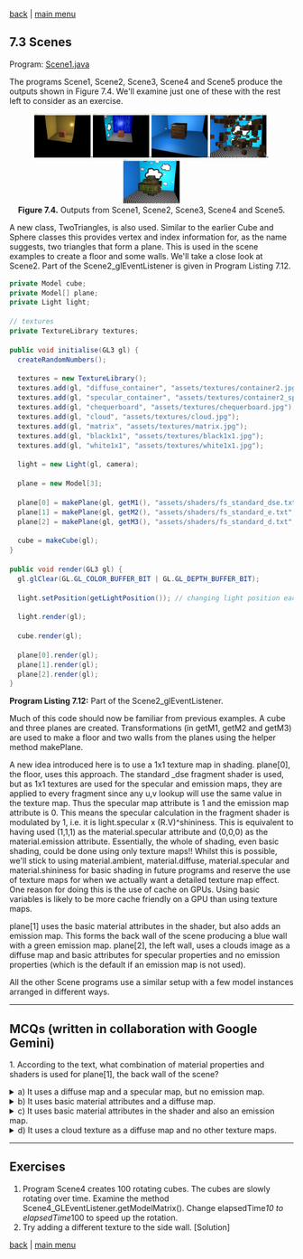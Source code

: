 [back](ch7.md) | [main menu](../README.md)
 
## 7.3 Scenes

Program: [Scene1.java](/ch7_classes/ch7_3_scene)

The programs Scene1, Scene2, Scene3, Scene4 and Scene5 produce the outputs shown in Figure 7.4. We'll examine just one of these with the rest left to consider as an exercise.

<p align="center">
  <img src="ch7_img/ch7_3_scene1.png" alt="output from ch7_3_scene1" width="100">.<img src="ch7_img/ch7_3_scene2.png" alt="output from ch7_3_scene2" width="100">.<img src="ch7_img/ch7_3_scene3.png" alt="output from ch7_3_scene3" width="100">.<img src="ch7_img/ch7_3_scene4.png" alt="output from ch7_3_scene4" width="100">.<img src="ch7_img/ch7_3_scene5.png" alt="output from ch7_3_scene5" width="100"><br>
  <strong>Figure 7.4.</strong> Outputs from Scene1, Scene2, Scene3, Scene4 and Scene5.
</p>

A new class, TwoTriangles, is also used. Similar to the earlier Cube and Sphere classes this provides vertex and index information for, as the name suggests, two triangles that form a plane. This is used in the scene examples to create a floor and some walls. We'll take a close look at Scene2. Part of the Scene2_glEventListener is given in Program Listing 7.12.

```java
private Model cube;
private Model[] plane;
private Light light;

// textures
private TextureLibrary textures;

public void initialise(GL3 gl) {
  createRandomNumbers();

  textures = new TextureLibrary();
  textures.add(gl, "diffuse_container", "assets/textures/container2.jpg");
  textures.add(gl, "specular_container", "assets/textures/container2_specular.jpg");
  textures.add(gl, "chequerboard", "assets/textures/chequerboard.jpg");
  textures.add(gl, "cloud", "assets/textures/cloud.jpg");
  textures.add(gl, "matrix", "assets/textures/matrix.jpg");
  textures.add(gl, "black1x1", "assets/textures/black1x1.jpg");
  textures.add(gl, "white1x1", "assets/textures/white1x1.jpg");

  light = new Light(gl, camera);

  plane = new Model[3];

  plane[0] = makePlane(gl, getM1(), "assets/shaders/fs_standard_dse.txt", textures.get("chequerboard"), textures.get("white1x1"), textures.get("black1x1"));
  plane[1] = makePlane(gl, getM2(), "assets/shaders/fs_standard_e.txt", null, null, textures.get("matrix"));
  plane[2] = makePlane(gl, getM3(), "assets/shaders/fs_standard_d.txt", textures.get("cloud"), null, null);

  cube = makeCube(gl);
}

public void render(GL3 gl) {
  gl.glClear(GL.GL_COLOR_BUFFER_BIT | GL.GL_DEPTH_BUFFER_BIT);

  light.setPosition(getLightPosition()); // changing light position each frame

  light.render(gl);

  cube.render(gl);

  plane[0].render(gl);
  plane[1].render(gl);
  plane[2].render(gl);
}
```

**Program Listing 7.12:** Part of the Scene2_glEventListener.

Much of this code should now be familiar from previous examples. A cube and three planes are created. Transformations (in getM1, getM2 and getM3) are used to make a floor and two walls from the planes using the helper method makePlane. 

A new idea introduced here is to use a 1x1 texture map in shading. plane[0], the floor, uses this approach. The standard _dse fragment shader is used, but as 1x1 textures are used for the specular and emission maps, they are applied to every fragment since any u,v lookup will use the same value in the texture map. Thus the specular map attribute is 1 and the emission map attribute is 0. This means the specular calculation in the fragment shader is modulated by 1, i.e. it is light.specular x (R.V)^shininess. This is equivalent to having used (1,1,1) as the material.specular attribute and (0,0,0) as the material.emission attribute. Essentially, the whole of shading, even basic shading, could be done using only texture maps!! Whilst this is possible, we'll stick to using material.ambient, material.diffuse, material.specular and material.shininess for basic shading in future programs and reserve the use of texture maps for when we actually want a detailed texture map effect. One reason for doing this is the use of cache on GPUs. Using basic variables is likely to be more cache friendly on a GPU than using texture maps.

plane[1] uses the basic material attributes in the shader, but also adds an emission map. This forms the back wall of the scene producing a blue wall with a green emission map. plane[2], the left wall, uses a clouds image as a diffuse map and basic attributes for specular properties and no emission properties (which is the default if an emission map is not used).

All the other Scene programs use a similar setup with a few model instances arranged in different ways.


---

## MCQs (written in collaboration with Google Gemini)

<p>1. According to the text, what combination of material properties and shaders is used for plane[1], the back wall of the scene?</p>
<details>
<summary>a) It uses a diffuse map and a specular map, but no emission map.</summary>
<p><b>Incorrect.</b> The text states that plane[1] uses the fs_standard_e.txt shader, which, as the _e indicates, uses an emission map. The null values for the diffuse and specular maps in the function call confirm that they are not used.</p>
</details>
<details>
<summary>b) It uses basic material attributes and a diffuse map.</summary>
<p><b>Incorrect.</b> While plane[1] uses basic material attributes, the function call passes null for the diffuse map. The fs_standard_e.txt shader is used, which indicates an emission map is present.</p>
</details>
<details>
<summary>c) It uses basic material attributes in the shader and also an emission map.</summary>
<p><b>Correct.</b> The text states that plane[1] "uses the basic material attributes in the shader, but also adds an emission map. This forms the back wall of the scene producing a blue wall with a green emission map combined into the final result."</p>
</details>
<details>
<summary>d) It uses a cloud texture as a diffuse map and no other texture maps.</summary>
<p><b>Incorrect.</b> The cloud texture is used for plane[2], not plane[1]. plane[1] uses the matrix texture as its emission map.</p>
</details>

---

## Exercises

1. Program Scene4 creates 100 rotating cubes. The cubes are slowly rotating over time. Examine the method Scene4_GLEventListener.getModelMatrix(). Change elapsedTime*10 to elapsedTime*100 to speed up the rotation.
2. Try adding a different texture to the side wall. [Solution]


[back](ch7.md) | [main menu](../README.md)